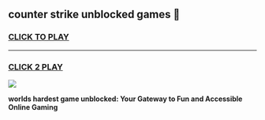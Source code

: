 
## counter strike unblocked games 👋
<h3>
<a href="https://premium.freeplayer.one?title=counter_strike_unblocked_games&ref=13F">CLICK TO PLAY</a></h3>
<hr>

<h3>
<a href="https://premium.freeplayer.one?title=counter_strike_unblocked_games&ref=13F">CLICK 2 PLAY</a>
  
</h3>

<a href="https://premium.freeplayer.one?title=counter_strike_unblocked_games&ref=12F/"><img src="https://clearcache.store/games.png"></a>


**worlds hardest game unblocked: Your Gateway to Fun and Accessible Online Gaming**
